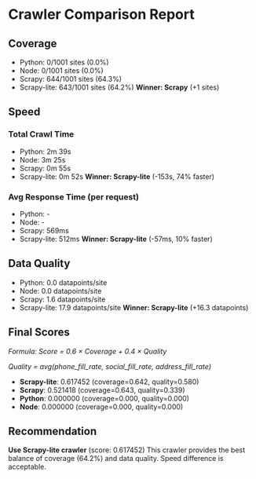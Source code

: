 # Crawler Comparison Report

## Coverage
- Python: 0/1001 sites (0.0%)
- Node: 0/1001 sites (0.0%)
- Scrapy: 644/1001 sites (64.3%)
- Scrapy-lite: 643/1001 sites (64.2%)
**Winner: Scrapy** (+1 sites)

## Speed
### Total Crawl Time
- Python: 2m 39s
- Node: 3m 25s
- Scrapy: 0m 55s
- Scrapy-lite: 0m 52s
**Winner: Scrapy-lite** (-153s, 74% faster)

### Avg Response Time (per request)
- Python: -
- Node: -
- Scrapy: 569ms
- Scrapy-lite: 512ms
**Winner: Scrapy-lite** (-57ms, 10% faster)

## Data Quality
- Python: 0.0 datapoints/site
- Node: 0.0 datapoints/site
- Scrapy: 1.6 datapoints/site
- Scrapy-lite: 17.9 datapoints/site
**Winner: Scrapy-lite** (+16.3 datapoints)

## Final Scores
*Formula: Score = 0.6 × Coverage + 0.4 × Quality*

*Quality = avg(phone_fill_rate, social_fill_rate, address_fill_rate)*

- **Scrapy-lite**: 0.617452 (coverage=0.642, quality=0.580)
- **Scrapy**: 0.521418 (coverage=0.643, quality=0.339)
- **Python**: 0.000000 (coverage=0.000, quality=0.000)
- **Node**: 0.000000 (coverage=0.000, quality=0.000)

## Recommendation
**Use Scrapy-lite crawler** (score: 0.617452)
This crawler provides the best balance of coverage (64.2%) and data quality.
Speed difference is acceptable.
